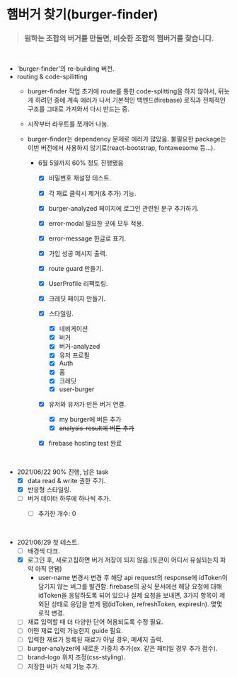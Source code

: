 # 햄버거 찾기(burger-finder)

  ><h3>원하는 조합의 버거를 만들면, 비슷한 조합의 햄버거를 찾습니다.

<br/>

* 'burger-finder'의 re-building 버전.
* routing & code-spilitting
  * burger-finder 작업 초기에 route를 통한 code-splitting을 하지 않아서, 뒤늣게 하려던 중에 계속 에러가 나서 기본적인 백엔드(firebase) 로직과 전체적인 구조를 그대로 가져와서 다시 만드는 중.
  * 시작부터 라우트를 쪼개어 나눔.
  * burger-finder는 dependency 문제로 에러가 많았음. 불필요한 package는 이번 버전에서 사용하지 않기로(react-bootstrap, fontawesome 등...).
    
    * 6월 5일까지 60% 정도 진행됐음
      - [x] 비밀번호 재설정 테스트.
      - [x] 각 재료 클릭시 제거(& 추가) 기능.
      - [x] burger-analyzed 페이지에 로그인 관련된 문구 추가하기.
      - [x] error-modal 필요한 곳에 모두 적용.
      - [x] error-message 한글로 표기.
      - [x] 가입 성공 메시지 출력.
      - [x] route guard 만들기.
      - [x] UserProfile 리팩토링.
      - [x] 크레딧 페이지 만들기.
      - [x] 스타일링.
        - [x] 네비게이션
        - [x] 버거
        - [x] 버거-analyzed
        - [x] 유저 프로필
        - [x] Auth
        - [x] 홈
        - [x] 크레딧
        - [x] user-burger
      - [x] 유저와 유저가 만든 버거 연결.
        - [x] my burger에 버튼 추가
        - [x] ~~analysis-result에 버튼 추가~~
      - [x] firebase hosting test 완료


<br/>

* 2021/06/22 90% 진행, 남은 task
  - [x] data read & write 권한 주기.
  - [x] 반응형 스타일링.
  - [ ] 버거 데이터 하루에 하나씩 추가.
    - [ ] 추가한 개수: 0


<br/>

* 2021/06/29 첫 테스트.
  - [ ] 배경색 다크.
  - [x] 로그인 후, 새로고침하면 버거 저장이 되지 않음.(토큰이 어디서 유실되는지 파악 아직 안됌)
    - user-name 변경시  변경 후 해당 api request의 response에 idToken이 담기지 않는 버그를 발견함. firebase의 공식 문서에선 해당 요청에 대해 idToken을 응답하도록 되어 있으나 실제 요청을 보내면, 3가지 항목이 제외된 상태로 응답을 받게 됌(idToken, refreshToken, expiresIn). 몇몇 로직 변경.
  - [ ] 재료 입력할 때 더 다양한 단어 허용되도록 수정 필요.
  - [ ] 어떤 재료 입력 가능한지 guide 필요.
  - [ ] 입력한 재료가 등록된 재료가 아닐 경우, 메세지 출력.
  - [ ] burger-analyzer에 새로운 가중치 추가(ex. 같은 패티일 경우 추가 점수).
  - [ ] brand-logo 위치 조정(css-styling).
  - [ ] 저장한 버거 삭제 기능 추가.